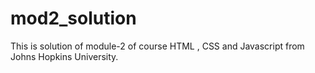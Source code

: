 # mod2_solution
This is solution of module-2 of course HTML , CSS and Javascript from Johns Hopkins University.
